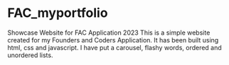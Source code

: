 # FAC_myportfolio
Showcase Website for FAC Application 2023
This is a simple website created for my Founders and Coders Application.
It has been built using html, css and javascript.
I have put a carousel, flashy words, ordered and unordered lists.
